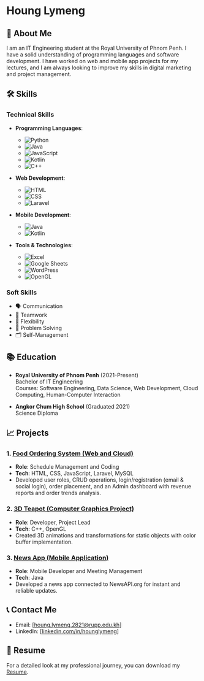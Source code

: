 # Houng Lymeng

## 💼 About Me
I am an IT Engineering student at the Royal University of Phnom Penh. I have a solid understanding of programming languages and software development. I have worked on web and mobile app projects for my lectures, and I am always looking to improve my skills in digital marketing and project management.

## 🛠️ Skills
### Technical Skills
- **Programming Languages**: 
  - ![Python](https://img.shields.io/badge/-Python-3776AB?style=flat-square&logo=python&logoColor=white)
  - ![Java](https://img.shields.io/badge/-Java-E34F26?style=flat-square&logo=java&logoColor=white)
  - ![JavaScript](https://img.shields.io/badge/-JavaScript-F7DF1E?style=flat-square&logo=javascript&logoColor=black)
  - ![Kotlin](https://img.shields.io/badge/-Kotlin-7F52B3?style=flat-square&logo=kotlin&logoColor=white)
  - ![C++](https://img.shields.io/badge/-C%2B%2B-00599C?style=flat-square&logo=c%2B%2B&logoColor=white)

- **Web Development**: 
  - ![HTML](https://img.shields.io/badge/-HTML-E34F26?style=flat-square&logo=html5&logoColor=white)
  - ![CSS](https://img.shields.io/badge/-CSS-1572B6?style=flat-square&logo=css3&logoColor=white)
  - ![Laravel](https://img.shields.io/badge/-Laravel-E74430?style=flat-square&logo=laravel&logoColor=white)

- **Mobile Development**: 
  - ![Java](https://img.shields.io/badge/-Java-E34F26?style=flat-square&logo=java&logoColor=white)
  - ![Kotlin](https://img.shields.io/badge/-Kotlin-7F52B3?style=flat-square&logo=kotlin&logoColor=white)

- **Tools & Technologies**: 
  - ![Excel](https://img.shields.io/badge/-Excel-217346?style=flat-square&logo=microsoft-excel&logoColor=white)
  - ![Google Sheets](https://img.shields.io/badge/-Google%20Sheets-4285F4?style=flat-square&logo=google-sheets&logoColor=white)
  - ![WordPress](https://img.shields.io/badge/-WordPress-21759B?style=flat-square&logo=wordpress&logoColor=white)
  - ![OpenGL](https://img.shields.io/badge/-OpenGL-5586A4?style=flat-square&logo=opengl&logoColor=white)

### Soft Skills
- 🗣️ Communication
- 🤝 Teamwork
- 🔄 Flexibility
- 🧩 Problem Solving
- 🗂️ Self-Management

## 📚 Education
- **Royal University of Phnom Penh** (2021-Present)  
  Bachelor of IT Engineering  
  Courses: Software Engineering, Data Science, Web Development, Cloud Computing, Human-Computer Interaction

- **Angkor Chum High School** (Graduated 2021)  
  Science Diploma

## 📈 Projects
### 1. [Food Ordering System (Web and Cloud)](https://www.linkedin.com/posts/houng-lymeng168_webdevelopment-cloudtechnology-healthyfood-activity-7224088899961204736-jXpR?utm_source=share&utm_medium=member_desktop)
- **Role**: Schedule Management and Coding
- **Tech**: HTML, CSS, JavaScript, Laravel, MySQL
- Developed user roles, CRUD operations, login/registration (email & social login), order placement, and an Admin dashboard with revenue reports and order trends analysis.

### 2. [3D Teapot (Computer Graphics Project)](https://drive.google.com/file/d/1g-flmwDoNPA8ppfYH56sFJySQAcR-gYN/view?usp=drive_link)
- **Role**: Developer, Project Lead
- **Tech**: C++, OpenGL
- Created 3D animations and transformations for static objects with color buffer implementation.

### 3. [News App (Mobile Application)](https://www.linkedin.com/posts/houng-lymeng168_mobiledevelopment-appdevelopment-newsapp-activity-7224425741608796161-dWGR?utm_source=share&utm_medium=member_desktop)
- **Role**: Mobile Developer and Meeting Management
- **Tech**: Java
- Developed a news app connected to NewsAPI.org for instant and reliable updates.

## 📞 Contact Me
- Email: [houng.lymeng.2821@rupp.edu.kh]
- LinkedIn: [[linkedin.com/in/hounglymeng](https://www.linkedin.com/in/houng-lymeng168/)]

## 📝 Resume
For a detailed look at my professional journey, you can download my [Resume]([link_to_your_resume_here](https://hounglymeng10.github.io/Portfolio/)).
